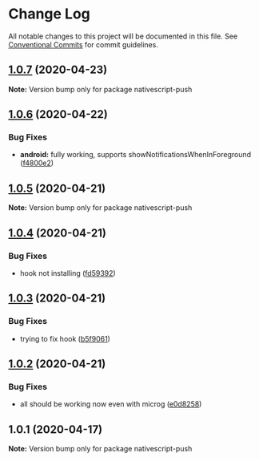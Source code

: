 # Change Log

All notable changes to this project will be documented in this file.
See [Conventional Commits](https://conventionalcommits.org) for commit guidelines.

## [1.0.7](https://github.com/farfromrefug/nativescript-push/compare/v1.0.6...v1.0.7) (2020-04-23)

**Note:** Version bump only for package nativescript-push





## [1.0.6](https://github.com/farfromrefug/nativescript-push/compare/v1.0.5...v1.0.6) (2020-04-22)


### Bug Fixes

* **android:** fully working, supports showNotificationsWhenInForeground ([f4800e2](https://github.com/farfromrefug/nativescript-push/commit/f4800e2ec6e09acf2f8b62278a6a7c3151c09727))





## [1.0.5](https://github.com/farfromrefug/nativescript-push/compare/v1.0.4...v1.0.5) (2020-04-21)

**Note:** Version bump only for package nativescript-push





## [1.0.4](https://github.com/farfromrefug/nativescript-push/compare/v1.0.3...v1.0.4) (2020-04-21)


### Bug Fixes

* hook not installing ([fd59392](https://github.com/farfromrefug/nativescript-push/commit/fd59392eca51359c4423d788eda86c127e035616))





## [1.0.3](https://github.com/farfromrefug/nativescript-push/compare/v1.0.2...v1.0.3) (2020-04-21)


### Bug Fixes

* trying to fix hook ([b5f9061](https://github.com/farfromrefug/nativescript-push/commit/b5f906113ad771a6348aad13f24f9d7631099855))





## [1.0.2](https://github.com/farfromrefug/nativescript-push/compare/v1.0.1...v1.0.2) (2020-04-21)


### Bug Fixes

* all should be working now even with microg ([e0d8258](https://github.com/farfromrefug/nativescript-push/commit/e0d8258352d3769eaec0d7bdd9e65c850ea77951))





## 1.0.1 (2020-04-17)

**Note:** Version bump only for package nativescript-push
